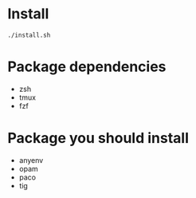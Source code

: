 # Install

```
./install.sh
```

# Package dependencies
- zsh
- tmux
- fzf

# Package you should install
- anyenv
- opam
- paco
- tig

